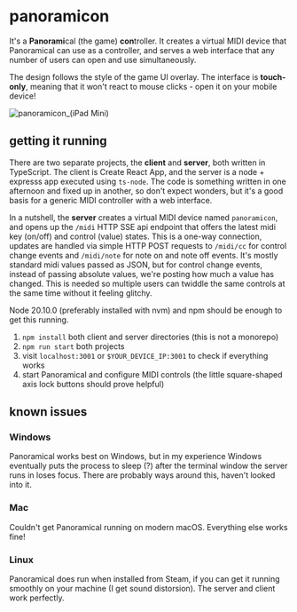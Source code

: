 # panoramicon

It's a **Panorami**cal (the game) **con**troller. It creates a virtual MIDI device that Panoramical can use as a controller, and serves a web interface that any number of users can open and use simultaneously.

The design follows the style of the game UI overlay. The interface is **touch-only**, meaning that it won't react to mouse clicks - open it on your mobile device!

![panoramicon_(iPad Mini)](https://github.com/kunaakos/panoramicon/assets/3966787/d6918a66-4cdf-4eeb-a48c-c9843ff2e6bf)

## getting it running

There are two separate projects, the **client** and **server**, both written in TypeScript. The client is Create React App, and the server is a node + expresss app executed using `ts-node`. The code is something written in one afternoon and fixed up in another, so don't expect wonders, but it's a good basis for a generic MIDI controller with a web interface.

In a nutshell, the **server** creates a virtual MIDI device named `panoramicon`, and opens up the `/midi` HTTP SSE api endpoint that offers the latest midi key (on/off) and control (value) states. This is a one-way connection, updates are handled via simple HTTP POST requests to `/midi/cc` for control change events and `/midi/note` for note on and note off events. It's mostly standard midi values passed as JSON, but for control change events, instead of passing absolute values, we're posting how much a value has changed. This is needed so multiple users can twiddle the same controls at the same time without it feeling glitchy.

Node 20.10.0 (preferably installed with nvm) and npm should be enough to get this running.

1. `npm install` both client and server directories (this is not a monorepo)
2. `npm run start` both projects
3. visit `localhost:3001` or `$YOUR_DEVICE_IP:3001` to check if everything works
4. start Panoramical and configure MIDI controls (the little square-shaped axis lock buttons should prove helpful)

## known issues

### Windows
Panoramical works best on Windows, but in my experience Windows eventually puts the process to sleep (?) after the terminal window the server runs in loses focus. There are probably ways around this, haven't looked into it.

### Mac
Couldn't get Panoramical running on modern macOS. Everything else works fine!

### Linux
Panoramical does run when installed from Steam, if you can get it running smoothly on your machine (I get sound distorsion). The server and client work perfectly.
